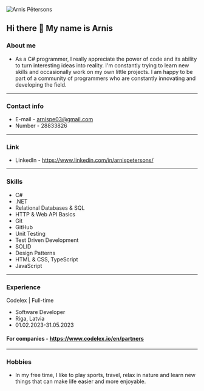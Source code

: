 ![Arnis Pētersons](https://user-images.githubusercontent.com/107580623/232845394-0d860cfe-67cd-4d96-9541-0d7513c9e09f.png)

## Hi there 👋 My name is Arnis
### About me
- As a C# programmer, I really appreciate the power of code and its ability to turn interesting ideas into reality. I'm constantly trying to learn new skills and occasionally work on my own little projects. I am happy to be part of a community of programmers who are constantly innovating and developing the field.
---
### Contact info
- E-mail - arnispe03@gmail.com
- Number - 28833826
---
### Link
- LinkedIn - https://www.linkedin.com/in/arnispetersons/
---
### Skills
- C#
- .NET
- Relational Databases & SQL
- HTTP & Web API Basics
- Git
- GitHub
- Unit Testing
- Test Driven Development
- SOLID
- Design Patterns
- HTML & CSS, TypeScript
- JavaScript
---
### Experience
Codelex | Full-time
- Software Developer
- Riga, Latvia
- 01.02.2023-31.05.2023

#### For companies - https://www.codelex.io/en/partners
---
### Hobbies
- In my free time, I like to play sports, travel, relax in nature and learn new things that can make life easier and more enjoyable. 


<!--
**resnaiz/resnaiz** is a ✨ _special_ ✨ repository because its `README.md` (this file) appears on your GitHub profile.

Here are some ideas to get you started:

- 🔭 I’m currently working on ...
- 🌱 I’m currently learning ...
- 👯 I’m looking to collaborate on ...
- 🤔 I’m looking for help with ...
- 💬 Ask me about ...
- 📫 How to reach me: ...
- 😄 Pronouns: ...
- ⚡ Fun fact: ...
-->
